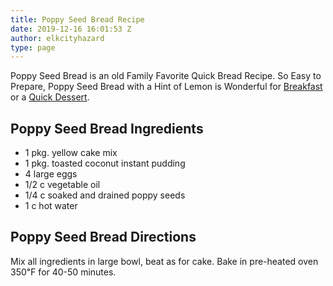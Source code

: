 ```yaml
---
title: Poppy Seed Bread Recipe
date: 2019-12-16 16:01:53 Z
author: elkcityhazard
type: page
---
```


Poppy Seed Bread is an old Family Favorite Quick Bread Recipe. So Easy to Prepare, Poppy Seed Bread with a Hint of Lemon is Wonderful for [Breakfast][1] or a [Quick Dessert][2].

## Poppy Seed Bread Ingredients

  * 1 pkg. yellow cake mix
  * 1 pkg. toasted coconut instant pudding
  * 4 large eggs
  * 1/2 c vegetable oil
  * 1/4 c soaked and drained poppy seeds
  * 1 c hot water

## Poppy Seed Bread Directions

Mix all ingredients in large bowl, beat as for cake. Bake in pre-heated oven 350&#8457; for 40-50 minutes.

 [1]: /wordpress/easy-breakfast-recipes/
 [2]: /wordpress/dessert-recipes/